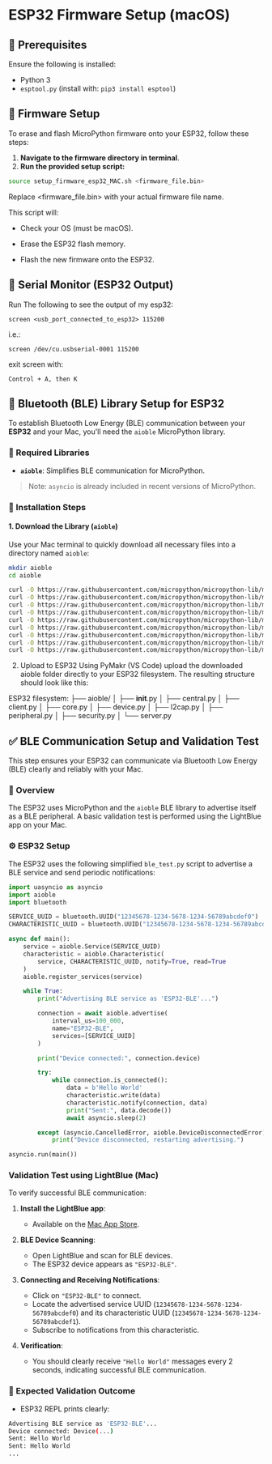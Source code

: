 # ESP32 Firmware Setup (macOS)

## 🔹 Prerequisites
Ensure the following is installed:
- Python 3
- `esptool.py` (install with: `pip3 install esptool`)

## 🔹 Firmware Setup

To erase and flash MicroPython firmware onto your ESP32, follow these steps:

1. **Navigate to the firmware directory in terminal**.
2. **Run the provided setup script:**

```bash
source setup_firmware_esp32_MAC.sh <firmware_file.bin>
```

Replace <firmware_file.bin> with your actual firmware file name.

This script will:

* Check your OS (must be macOS).

* Erase the ESP32 flash memory.

* Flash the new firmware onto the ESP32.

## 🔷 Serial Monitor (ESP32 Output)

Run The following to see the output of my esp32:

```screen <usb_port_connected_to_esp32> 115200```

i.e.:

```screen /dev/cu.usbserial-0001 115200```

exit screen with:

```Control + A, then K```


## 🔷 Bluetooth (BLE) Library Setup for ESP32

To establish Bluetooth Low Energy (BLE) communication between your **ESP32** and your Mac, you'll need the `aioble` MicroPython library.

### 📌 Required Libraries

- **`aioble`**: Simplifies BLE communication for MicroPython.

> Note: `asyncio` is already included in recent versions of MicroPython.

### 📌 Installation Steps

#### 1\. Download the Library (`aioble`)  

Use your Mac terminal to quickly download all necessary files into a directory named `aioble`:

```bash
mkdir aioble
cd aioble

curl -O https://raw.githubusercontent.com/micropython/micropython-lib/master/micropython/bluetooth/aioble/aioble/__init__.py
curl -O https://raw.githubusercontent.com/micropython/micropython-lib/master/micropython/bluetooth/aioble/aioble/central.py
curl -O https://raw.githubusercontent.com/micropython/micropython-lib/master/micropython/bluetooth/aioble/aioble/client.py
curl -O https://raw.githubusercontent.com/micropython/micropython-lib/master/micropython/bluetooth/aioble/aioble/core.py
curl -O https://raw.githubusercontent.com/micropython/micropython-lib/master/micropython/bluetooth/aioble/aioble/device.py
curl -O https://raw.githubusercontent.com/micropython/micropython-lib/master/micropython/bluetooth/aioble/aioble/l2cap.py
curl -O https://raw.githubusercontent.com/micropython/micropython-lib/master/micropython/bluetooth/aioble/aioble/peripheral.py
curl -O https://raw.githubusercontent.com/micropython/micropython-lib/master/micropython/bluetooth/aioble/aioble/security.py
curl -O https://raw.githubusercontent.com/micropython/micropython-lib/master/micropython/bluetooth/aioble/aioble/server.py
```

2. Upload to ESP32
Using PyMakr (VS Code) upload the downloaded aioble folder directly to your ESP32 filesystem. The resulting structure should look like this:

ESP32 filesystem:
├── aioble/
│   ├── __init__.py
│   ├── central.py
│   ├── client.py
│   ├── core.py
│   ├── device.py
│   ├── l2cap.py
│   ├── peripheral.py
│   ├── security.py
│   └── server.py

## ✅ BLE Communication Setup and Validation Test

This step ensures your ESP32 can communicate via Bluetooth Low Energy (BLE) clearly and reliably with your Mac. 

### 📌 Overview
The ESP32 uses MicroPython and the `aioble` BLE library to advertise itself as a BLE peripheral. A basic validation test is performed using the LightBlue app on your Mac.

### ⚙️ ESP32 Setup
The ESP32 uses the following simplified `ble_test.py` script to advertise a BLE service and send periodic notifications:

```python
import uasyncio as asyncio
import aioble
import bluetooth

SERVICE_UUID = bluetooth.UUID("12345678-1234-5678-1234-56789abcdef0")
CHARACTERISTIC_UUID = bluetooth.UUID("12345678-1234-5678-1234-56789abcdef1")

async def main():
    service = aioble.Service(SERVICE_UUID)
    characteristic = aioble.Characteristic(
        service, CHARACTERISTIC_UUID, notify=True, read=True
    )
    aioble.register_services(service)

    while True:
        print("Advertising BLE service as 'ESP32-BLE'...")

        connection = await aioble.advertise(
            interval_us=100_000,
            name="ESP32-BLE",
            services=[SERVICE_UUID]
        )

        print("Device connected:", connection.device)

        try:
            while connection.is_connected():
                data = b'Hello World'
                characteristic.write(data)
                characteristic.notify(connection, data)
                print("Sent:", data.decode())
                await asyncio.sleep(2)

        except (asyncio.CancelledError, aioble.DeviceDisconnectedError):
            print("Device disconnected, restarting advertising.")

asyncio.run(main())
```

### Validation Test using LightBlue (Mac)

To verify successful BLE communication:

1. **Install the LightBlue app**:
   - Available on the [Mac App Store](https://apps.apple.com/us/app/lightblue/id557428110).

2. **BLE Device Scanning**:
   - Open LightBlue and scan for BLE devices.
   - The ESP32 device appears as `"ESP32-BLE"`.

3. **Connecting and Receiving Notifications**:
   - Click on `"ESP32-BLE"` to connect.
   - Locate the advertised service UUID (`12345678-1234-5678-1234-56789abcdef0`) and its characteristic UUID (`12345678-1234-5678-1234-56789abcdef1`).
   - Subscribe to notifications from this characteristic.

4. **Verification**:
   - You should clearly receive `"Hello World"` messages every 2 seconds, indicating successful BLE communication.

### 🎯 Expected Validation Outcome

- ESP32 REPL prints clearly:

```bash
Advertising BLE service as 'ESP32-BLE'...
Device connected: Device(...)
Sent: Hello World
Sent: Hello World
...
```